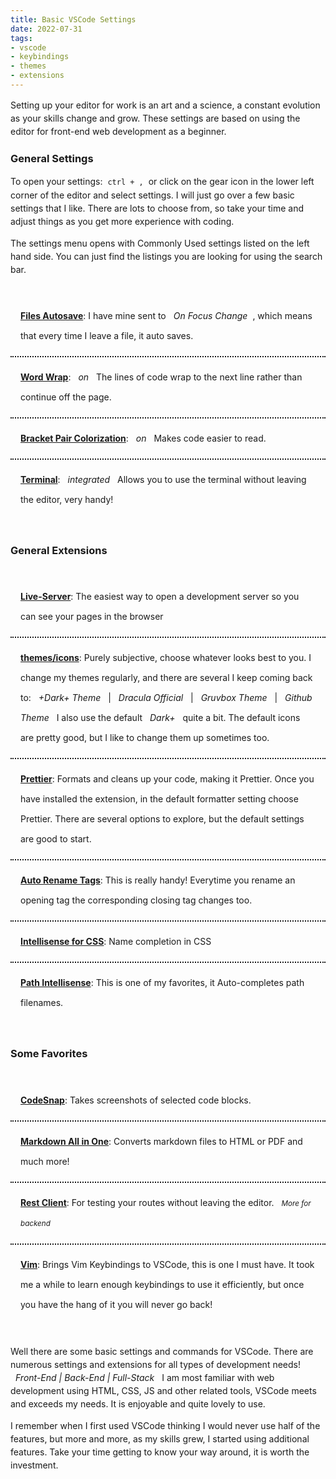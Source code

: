 ```yaml
---
title: Basic VSCode Settings
date: 2022-07-31
tags:
- vscode
- keybindings
- themes
- extensions
---
```


Setting up your editor for work is an art and a science, a constant evolution as your skills change and grow. These settings are based on using the editor for front-end web development as a beginner.

### General Settings

To open your settings: <code>ctrl + ,</code> or click on the gear icon in the lower left corner of the editor and select settings. I will just go over a few basic settings that I like. There are lots to choose from, so take your time and adjust things as you get more experience with coding.

The settings menu opens with Commonly Used settings listed on the left hand side. You can just find the listings you are looking for using the search bar.

- **Files Autosave**: I have mine sent to _On Focus Change_, which means that every time I leave a file, it auto saves.
- **Word Wrap**: _on_ The lines of code wrap to the next line rather than continue off the page.
- **Bracket Pair Colorization**: _on_ Makes code easier to read.
- **Terminal**: _integrated_ Allows you to use the terminal without leaving the editor, very handy!

### General Extensions

- **Live-Server**: The easiest way to open a development server so you can see your pages in the browser
- **themes/icons**: Purely subjective, choose whatever looks best to you. I change my themes regularly, and there are several I keep coming back to: _+Dark+ Theme_ | _Dracula Official_ | _Gruvbox Theme_ | _Github Theme_ I also use the default _Dark+_ quite a bit. The default icons are pretty good, but I like to change them up sometimes too.
- **Prettier**: Formats and cleans up your code, making it Prettier. Once you have installed the extension, in the default formatter setting choose Prettier. There are several options to explore, but the default settings are good to start.
- **Auto Rename Tags**: This is really handy! Everytime you rename an opening tag the corresponding closing tag changes too.
- **Intellisense for CSS**: Name completion in CSS
- **Path Intellisense**: This is one of my favorites, it Auto-completes path filenames.

### Some Favorites

- **CodeSnap**: Takes screenshots of selected code blocks.
- **Markdown All in One**: Converts markdown files to HTML or PDF and much more!
- **Rest Client**: For testing your routes without leaving the editor. <small><em>More for backend</em></small>
- **Vim**: Brings Vim Keybindings to VSCode, this is one I must have. It took me a while to learn enough keybindings to use it efficiently, but once you have the hang of it you will never go back!

Well there are some basic settings and commands for VSCode. There are numerous settings and extensions for all types of development needs! <em class="em-text">Front-End | Back-End | Full-Stack</em> I am most familiar with web development using HTML, CSS, JS and other related tools, VSCode meets and exceeds my needs. It is enjoyable and quite lovely to use.

I remember when I first used VSCode thinking I would never use half of the features, but more and more, as my skills grew, I started using additional features. Take your time getting to know your way around, it is worth the investment.

<style>
    code {
        background: var(--clr-black-blue-50);
        color: var(--clr-grey-blue-xlt);
        padding: .25rem;
    }
    ul {
        background: var(--clr-black-blue-50);
        padding: 1rem 0;
        margin: 1rem 0;
    }
    li {
        list-style: none;
        color: var(--clr-grey-blue-xlt);
        border-bottom: 2px dotted;
        padding:  1rem;
        line-height: 2rem;
    }
    li:last-child {
        border-bottom: none;
    }
    strong {
        text-decoration: underline;
        color: var(--clr-black-blue);
    }
    em {
        background: var(--clr-black-blue-25);
        padding: .25rem .5rem;
        color: var(--clr-grey-blue-xlt);
    }
    p {
        line-height: 1.5;
    }
    em.em-text {
        background-color: var(--clr-black-blue-50);
        /* color: white; */
    }
</style>



